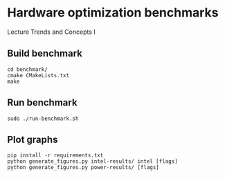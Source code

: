 # Hardware optimization benchmarks
Lecture Trends and Concepts I

## Build benchmark
```
cd benchmark/
cmake CMakeLists.txt
make
```
## Run benchmark
```
sudo ./run-benchmark.sh
```

## Plot graphs
```
pip install -r requirements.txt
python generate_figures.py intel-results/ intel [flags]
python generate_figures.py power-results/ [flags]
```
